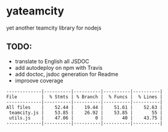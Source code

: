# yateamcity
yet another teamcity library for nodejs
<!-- START doctoc -->
<!-- END doctoc -->
<!-- START jsdoc -->
<!-- END jsdoc -->
## TODO:
* translate to English all JSDOC
* add autodeploy on npm with Travis
* add doctoc, jsdoc generation for Readme
* improove coverage
```
-------------|----------|----------|----------|----------|
File         |  % Stmts | % Branch |  % Funcs |  % Lines |
-------------|----------|----------|----------|----------|
All files    |    52.44 |    19.44 |    51.61 |    52.63 |
 teamcity.js |    53.85 |    26.92 |    53.85 |       55 |
 utils.js    |    47.06 |        0 |       40 |    43.75 |
-------------|----------|----------|----------|----------|
```